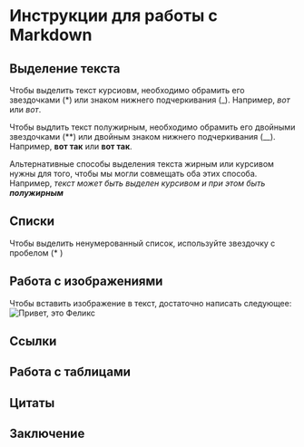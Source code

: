 # Инструкции для работы с Markdown

## Выделение текста
Чтобы выделить текст курсиовм, необходимо обрамить его звездочками (*) или знаком нижнего подчеркивания (_). Например, *вот* или _вот_.

Чтобы выдлить текст полужирным, необходимо обрамить его двойными звездочками (**) или двойным знаком нижнего подчеркивания (__). Например, **вот так** или __вот так__.

Альтернативные способы выделения текста жирным или курсивом нужны для того, чтобы мы могли совмещать оба этих способа. Например, _текст может быть выделен курсивом и при этом быть **полужирным**_
## Списки

Чтобы выделить ненумерованный список, используйте звездочку с пробелом (* )

## Работа с изображениями

Чтобы вставить изображение в текст, достаточно написать следующее:
![Привет, это Феликс](Felix.jpg)

## Ссылки

## Работа с таблицами

## Цитаты

## Заключение